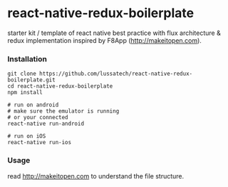 # react-native-redux-boilerplate
starter kit / template of react native best practice with flux architecture &amp; redux implementation inspired by F8App (http://makeitopen.com).

### Installation
    git clone https://github.com/lussatech/react-native-redux-boilerplate.git
    cd react-native-redux-boilerplate
    npm install

    # run on android
    # make sure the emulator is running
    # or your connected
    react-native run-android

    # run on iOS
    react-native run-ios

### Usage
read http://makeitopen.com to understand the file structure. 
